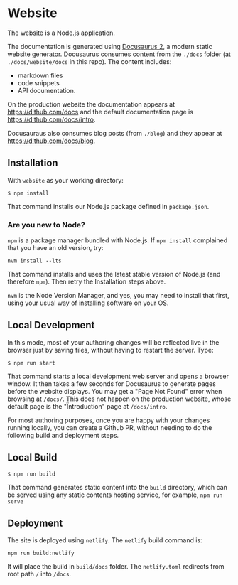 # Website

The website is a Node.js application.

The documentation is generated using [Docusaurus 2](https://docusaurus.io/), a modern static website generator. 
Docusaurus consumes content from the `./docs` folder (at `./docs/website/docs` in this repo). The content includes:

- markdown files
- code snippets
- API documentation.

On the production website the documentation appears at https://dlthub.com/docs and the default documentation page is https://dlthub.com/docs/intro.

Docusauraus also consumes blog posts (from `./blog`) and they appear at https://dlthub.com/docs/blog.

## Installation

With `website` as your working directory:

```
$ npm install
```

That command installs our Node.js package defined in `package.json`.

### Are you new to Node?

`npm` is a package manager bundled with Node.js. If `npm install` complained that you have an old version, try:

```
nvm install --lts
```

That command installs and uses the latest stable version of Node.js (and therefore `npm`).  Then retry the Installation steps above.

`nvm` is the Node Version Manager, and yes, you may need to install that first, using your usual way of installing software on your OS.

## Local Development

In this mode, most of your authoring changes will be reflected live in the browser just by saving files, without having to restart the server. Type:

```
$ npm run start
```

That command starts a local development web server and opens a browser window. It then takes a few seconds for Docusaurus to generate pages before the website displays.
You may get a "Page Not Found" error when browsing at `/docs/`. This does not happen on the production website, whose default page is the "Ïntroduction" page at `/docs/intro`.

For most authoring purposes, once you are happy with your changes running locally, you can create a Github PR, without needing to do the following build and deployment steps.

## Local Build

```
$ npm run build
```

That command generates static content into the `build` directory, which can be served using any static contents hosting service, for example, `npm run serve`

## Deployment

The site is deployed using `netlify`. The `netlify` build command is:

```
npm run build:netlify
```

It will place the build in `build/docs` folder. The `netlify.toml` redirects from root path `/` into `/docs`.